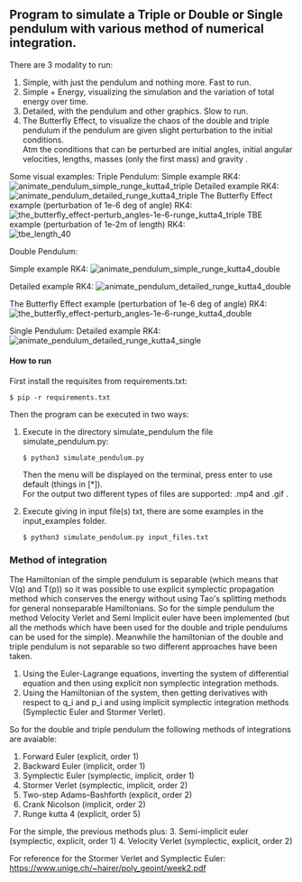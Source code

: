 ## **Program to simulate a Triple or Double or Single pendulum with various method of numerical integration.**   
There are 3 modality to run:   
1. Simple, with just the pendulum and nothing more. Fast to run.   
2. Simple + Energy, visualizing the simulation and the variation of total energy over time.     
3. Detailed, with the pendulum and other graphics. Slow to run.   
4. The Butterfly Effect, to visualize the chaos of the double and triple pendulum if the pendulum are given slight perturbation to the initial conditions.   
Atm the conditions that can be perturbed are initial angles, initial angular velocities, lengths, masses (only the first mass) and gravity .

Some visual examples:
Triple Pendulum:
Simple example RK4: ![animate_pendulum_simple_runge_kutta4_triple](https://user-images.githubusercontent.com/28791454/151343981-362260c2-08f7-4fc1-b5ce-454d76fcdae0.gif)
Detailed example RK4: ![animate_pendulum_detailed_runge_kutta4_triple](https://user-images.githubusercontent.com/28791454/151346162-3db437d2-b2b8-436e-9eda-5fb31c2b49a0.gif)
The Butterfly Effect example (perturbation of 1e-6 deg of angle) RK4: ![the_butterfly_effect-perturb_angles-1e-6-runge_kutta4_triple](https://user-images.githubusercontent.com/28791454/151345660-2e970dfc-baf7-490e-a4e0-a464400e9a20.gif)
TBE example (perturbation of 1e-2m of length) RK4:  
![tbe_length_40](https://user-images.githubusercontent.com/28791454/151368860-0bd1cf36-5c7e-4a28-8dc6-185bcc17cda3.gif)


Double Pendulum:

Simple example RK4: ![animate_pendulum_simple_runge_kutta4_double](https://user-images.githubusercontent.com/28791454/151352572-a687dc11-b931-4cf3-81bf-6491f6bce609.gif)

Detailed example RK4: ![animate_pendulum_detailed_runge_kutta4_double](https://user-images.githubusercontent.com/28791454/151353775-e38c26ec-9ee2-47c2-a050-f01057cd547d.gif)

The Butterfly Effect example (perturbation of 1e-6 deg of angle) RK4: ![the_butterfly_effect-perturb_angles-1e-6-runge_kutta4_double](https://user-images.githubusercontent.com/28791454/151354141-292f7a5e-0ef1-4693-a74f-46cfe2af706a.gif)



Single Pendulum:
Detailed example RK4: ![animate_pendulum_detailed_runge_kutta4_single](https://user-images.githubusercontent.com/28791454/151354608-5c673e02-3491-49a0-a6ce-2d56709c8625.gif) 


#### How to run

First install the requisites from requirements.txt: 
```
$ pip -r requirements.txt 
```
Then the program can be executed in two ways:   
1. Execute in the directory simulate_pendulum the file simulate_pendulum.py:
    ```
    $ python3 simulate_pendulum.py
    ```
    Then the menu will be displayed on the terminal, press enter to use default (things in [*]).   
    For the output two different types of files are supported: .mp4 and .gif .   

2. Execute giving in input file(s) txt, there are some examples in the input_examples folder.
    ```
    $ python3 simulate_pendulum.py input_files.txt
    ```
### Method of integration
The Hamiltonian of the simple pendulum is separable (which means that V(q) and T(p)) so it was possible to use explicit symplectic propagation method which conserves the energy without using Tao's splitting methods for general nonseparable Hamiltonians.
So for the simple pendulum the method Velocity Verlet and Semi Implicit euler have been implemented (but all the methods which have been used for the double and triple pendulums can be used for the simple).
Meanwhile the hamiltonian of the double and triple pendulum is not separable so two different approaches have been taken.
1. Using the Euler-Lagrange equations, inverting the system of differential equation and then using explicit non symplectic integration methods.  
2. Using the Hamiltonian of the system, then getting derivatives with respect to q_i and p_i and using implicit symplectic integration methods (Symplectic Euler and Stormer Verlet).

So for the double and triple pendulum the following methods of integrations are avaiable:
1. Forward Euler    (explicit, order 1)
2. Backward Euler   (implicit, order 1)
4. Symplectic Euler (symplectic, implicit, order 1)
5. Stormer Verlet   (symplectic, implicit, order 2)
7. Two-step Adams–Bashforth (explicit, order 2)
8. Crank Nicolson   (implicit, order 2)
9. Runge kutta 4    (explicit, order 5)

For the simple, the previous methods plus:
3. Semi-implicit euler (symplectic, explicit, order 1)
4. Velocity Verlet     (symplectic, explicit, order 2)


For reference for the Stormer Verlet and Symplectic Euler:
https://www.unige.ch/~hairer/poly_geoint/week2.pdf
